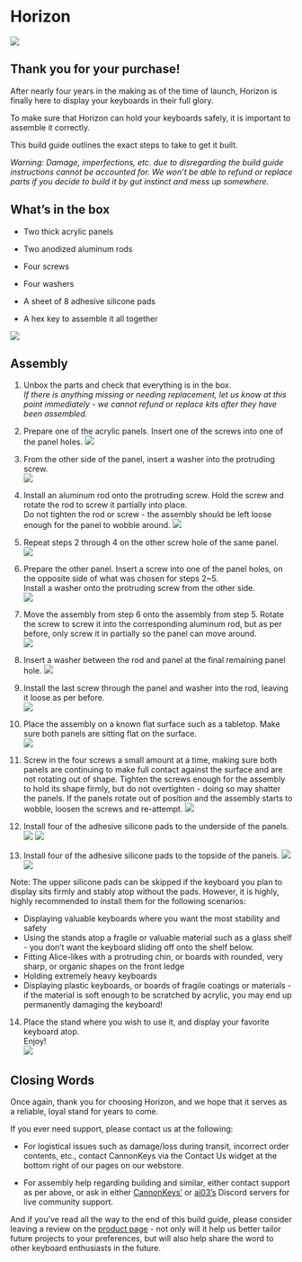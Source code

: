 
# Horizon

![](images/horizon/Hor-complete.jpg)

## Thank you for your purchase!

  

After nearly four years in the making as of the time of launch, Horizon is finally here to display your keyboards in their full glory.

  

To make sure that Horizon can hold your keyboards safely, it is important to assemble it correctly.

This build guide outlines the exact steps to take to get it built.

  

*Warning: Damage, imperfections, etc. due to disregarding the build guide instructions cannot be accounted for. We won’t be able to refund or replace parts if you decide to build it by gut instinct and mess up somewhere.*

  

## What’s in the box

  

-   Two thick acrylic panels
    
-   Two anodized aluminum rods
    
-   Four screws
    
-   Four washers
    
-   A sheet of 8 adhesive silicone pads
    
-   A hex key to assemble it all together
    
![](images/horizon/Hor-0.jpg)
  

## Assembly

  

1.  Unbox the parts and check that everything is in the box.  
      *If there is anything missing or needing replacement, let us know at this point immediately - we cannot refund or replace kits after they have been assembled.*
      
    
2.  Prepare one of the acrylic panels. Insert one of the screws into one of the panel holes.
![](images/horizon/Hor-1.png)
  

3.  From the other side of the panel, insert a washer into the protruding screw.  
![](images/horizon/Hor-2.png)
    
4.  Install an aluminum rod onto the protruding screw. Hold the screw and rotate the rod to screw it partially into place.  
Do not tighten the rod or screw - the assembly should be left loose enough for the panel to wobble around. 
![](images/horizon/Hor-3.png)

5.  Repeat steps 2 through 4 on the other screw hole of the same panel.  
![](images/horizon/Hor-4.png)
6.  Prepare the other panel. Insert a screw into one of the panel holes, on the opposite side of what was chosen for steps 2~5.  
    Install a washer onto the protruding screw from the other side.  
![](images/horizon/Hor-6.png)
    
7.  Move the assembly from step 6 onto the assembly from step 5. Rotate the screw to screw it into the corresponding aluminum rod, but as per before, only screw it in partially so the panel can move around.  
![](images/horizon/Hor-5.png)
    
8.  Insert a washer between the rod and panel at the final remaining panel hole.
![](images/horizon/Hor-7.png)
    
9.  Install the last screw through the panel and washer into the rod, leaving it loose as per before.   
![](images/horizon/Hor-8.png)
    
10.  Place the assembly on a known flat surface such as a tabletop. Make sure both panels are sitting flat on the surface.    
![](images/horizon/Hor-10.png) 
    
11.  Screw in the four screws a small amount at a time, making sure both panels are continuing to make full contact against the surface and are not rotating out of shape. Tighten the screws enough for the assembly to hold its shape firmly, but do not overtighten - doing so may shatter the panels. If the panels rotate out of position and the assembly starts to wobble, loosen the screws and re-attempt.
![](images/horizon/Hor-9.png) 
    
12.  Install four of the adhesive silicone pads to the underside of the panels.          
![](images/horizon/Hor-14.png) 
![](images/horizon/Hor-11.png)
   
13.  Install four of the adhesive silicone pads to the topside of the panels.
![](images/horizon/Hor-12.png)
![](images/horizon/Hor-13.png)
   
Note: The upper silicone pads can be skipped if the keyboard you plan to display sits firmly and stably atop without the pads. However, it is highly, highly recommended to install them for the following scenarios:  
  
- Displaying valuable keyboards where you want the most stability and safety  
- Using the stands atop a fragile or valuable material such as a glass shelf - you don’t want the keyboard sliding off onto the shelf below.  
- Fitting Alice-likes with a protruding chin, or boards with rounded, very sharp, or organic shapes on the front ledge  
- Holding extremely heavy keyboards  
- Displaying plastic keyboards, or boards of fragile coatings or materials - if the material is soft enough to be scratched by acrylic, you may end up permanently damaging the keyboard!  
  
  

14.  Place the stand where you wish to use it, and display your favorite keyboard atop.  
    Enjoy!  
![](images/horizon/Hor-complete.jpg) 


## Closing Words

  

Once again, thank you for choosing Horizon, and we hope that it serves as a reliable, loyal stand for years to come.

  

If you ever need support, please contact us at the following:

-   For logistical issues such as damage/loss during transit, incorrect order contents, etc., contact CannonKeys via the Contact Us widget at the bottom right of our pages on our webstore.
    
-   For assembly help regarding building and similar, either contact support as per above, or ask in either [CannonKeys’](https://discord.com/invite/DKpykqYKAe) or [ai03’s](https://discord.gg/qA5JD9y) Discord servers for live community support.
    

  
  

And if you’ve read all the way to the end of this build guide, please consider leaving a review on the [product page](https://cannonkeys.com/products/horizon-keyboard-stand) - not only will it help us better tailor future projects to your preferences, but will also help share the word to other keyboard enthusiasts in the future.
